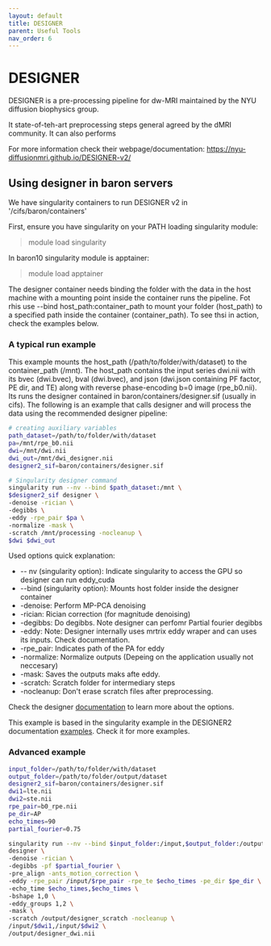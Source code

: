 ```yaml
---
layout: default
title: DESIGNER
parent: Useful Tools
nav_order: 6
---
```


# DESIGNER
DESIGNER is a pre-processing pipeline for dw-MRI maintained by the NYU diffusion biophysics group. 

It state-of-teh-art preprocessing steps general agreed by the dMRI community. It can also performs 

For more information check their webpage/documentation: https://nyu-diffusionmri.github.io/DESIGNER-v2/


## Using designer in baron servers

We have singularity containers to run DESIGNER v2 in '/cifs/baron/containers'

First, ensure you have singularity on your PATH loading singularity module: 

> module load singularity

In baron10 singularity module is apptainer:

> module load apptainer

The designer container needs binding the folder with the data in the host machine with a mounting point inside the container runs the pipeline. Fot rhis use --bind host_path:container_path to mount your folder (host_path) to a specified path inside the container (container_path). To see thsi in action, check the examples below.

### A typical run example
This example mounts the host_path (/path/to/folder/with/dataset) to the container_path (/mnt). The host_path contains the input series dwi.nii with its bvec (dwi.bvec), bval (dwi.bvec), and json (dwi.json containing PF factor, PE dir, and TE) along with reverse phase-encoding b=0 image (rpe_b0.nii). Its runs the designer contained in baron/containers/designer.sif (usually in cifs). The following is an example that calls designer and will process the data using the recommended designer pipeline:

``` bash
# creating auxiliary variables
path_dataset=/path/to/folder/with/dataset
pa=/mnt/rpe_b0.nii
dwi=/mnt/dwi.nii
dwi_out=/mnt/dwi_designer.nii
designer2_sif=baron/containers/designer.sif

# Singularity designer command
singularity run --nv --bind $path_dataset:/mnt \
$designer2_sif designer \
-denoise -rician \
-degibbs \
-eddy -rpe_pair $pa \
-normalize -mask \
-scratch /mnt/processing -nocleanup \
$dwi $dwi_out
```

Used options quick explanation:
- -- nv (singularity option): Indicate singularity to access the GPU so designer can run eddy_cuda
- --bind (singularity option): Mounts host folder inside the designer container
- -denoise: Perform MP-PCA denoising
- -rician: Rician correction (for magnitude denoising)
- -degibbs: Do degibbs. Note designer can perfomr Partial fourier degibbs
- -eddy: Note: Designer internally uses mrtrix eddy wraper and can uses its inputs. Check documentation.
- -rpe_pair: Indicates path of the PA for eddy
- -normalize: Normalize outputs (Depeing on the application usually not neccesary)
- -mask: Saves the outputs maks afte eddy.
- -scratch: Scratch folder for intermediary steps
- -nocleanup: Don't erase scratch files after preprocessing.

Check the designer [documentation](https://nyu-diffusionmri.github.io/DESIGNER-v2/docs/designer/usage/) to learn more about the options.

This example is based in the singularity example in the DESIGNER2 documentation [examples](https://nyu-diffusionmri.github.io/DESIGNER-v2/docs/designer/examples/). Check it for more examples.

### Advanced example

```bash
input_folder=/path/to/folder/with/dataset
output_folder=/path/to/folder/output/dataset
designer2_sif=baron/containers/designer.sif
dwi1=lte.nii
dwi2=ste.nii
rpe_pair=b0_rpe.nii
pe_dir=AP
echo_times=90
partial_fourier=0.75

singularity run --nv --bind $input_folder:/input,$output_folder:/output $designer_container \
designer \
-denoise -rician \
-degibbs -pf $partial_fourier \
-pre_align -ants_motion_correction \
-eddy -rpe_pair /input/$rpe_pair -rpe_te $echo_times -pe_dir $pe_dir \
-echo_time $echo_times,$echo_times \
-bshape 1,0 \
-eddy_groups 1,2 \
-mask \
-scratch /output/designer_scratch -nocleanup \
/input/$dwi1,/input/$dwi2 \
/output/designer_dwi.nii
```